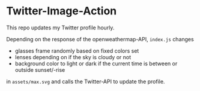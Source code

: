 # Twitter-Image-Action

This repo updates my Twitter profile hourly.

Depending on the response of the openweathermap-API, `index.js` changes

- glasses frame randomly based on fixed colors set
- lenses depending on if the sky is cloudy or not
- background color to light or dark if the current time is between or outside sunset/-rise

in `assets/max.svg` and calls the Twitter-API to update the profile.
